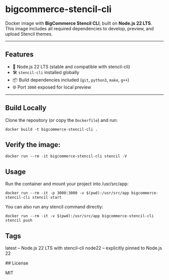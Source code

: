 # bigcommerce-stencil-cli

Docker image with **BigCommerce Stencil CLI**, built on **Node.js 22 LTS**.  
This image includes all required dependencies to develop, preview, and upload Stencil themes.

---

## Features

- 🚀 Node.js 22 LTS (stable and compatible with stencil-cli)  
- 🛠️ `stencil-cli` installed globally  
- 📦 Build dependencies included (`git`, `python3`, `make`, `g++`)  
- 🌐 Port `3000` exposed for local preview  

---

## Build Locally

Clone the repository (or copy the `Dockerfile`) and run:

````
docker build -t bigcommerce-stencil-cli .
````

## Verify the image:

````
docker run --rm -it bigcommerce-stencil-cli stencil -V
````

## Usage

Run the container and mount your project into /usr/src/app:

````
docker run --rm -it -p 3000:3000 -v $(pwd):/usr/src/app bigcommerce-stencil-cli stencil start
`````

You can also run any stencil command directly:

````
docker run --rm -it -v $(pwd):/usr/src/app bigcommerce-stencil-cli stencil push
````

## Tags

latest – Node.js 22 LTS with stencil-cli
node22 – explicitly pinned to Node.js 22

## License

MIT